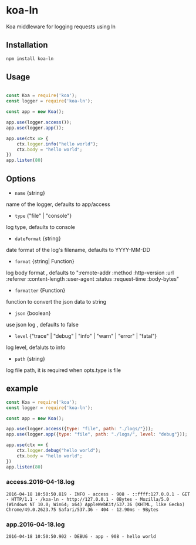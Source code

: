 # koa-ln

Koa middleware for logging requests using ln

## Installation

```bash
npm install koa-ln 
```

## Usage

```javascript

const Koa = require('koa');
const logger = require('koa-ln');

const app = new Koa();

app.use(logger.access());
app.use(logger.app());

app.use(ctx => {
    ctx.logger.info("hello world");
    ctx.body = "hello world";
})
app.listen(80)
```

## Options

- `name` {string}

 name of the logger, defaults to app/access

- `type` {"file" | "console"}

 log type, defaults to console

- `dateFormat` {string}

 date format of the log's filename, defaults to YYYY-MM-DD

- `format` {string| Function} 

 log body format , defaults to ":remote-addr :method :http-version :url :referrer :content-length :user-agent :status :request-time :body-bytes"

- `formatter` {Function}

 function to convert the json data to string

- `json` {boolean}

 use json log , defaults to false

- `level` {"trace" | "debug" | "info" | "warn" | "error" | "fatal"}

 log level, defaluts to info

- `path` {string}

 log file path, it is required when opts.type is file

## example

```javascript
const Koa = require('koa');
const logger = require('koa-ln');

const app = new Koa();

app.use(logger.access({type: "file", path: "./logs/"}));
app.use(logger.app({type: "file", path: "./logs/", level: "debug"}));

app.use(ctx => {
    ctx.logger.debug("hello world");
    ctx.body = "hello world";
})
app.listen(80)
```

### access.2016-04-18.log

    2016-04-18 10:50:50.819 - INFO - access - 908 - ::ffff:127.0.0.1 - GET - HTTP/1.1 - /koa-ln - http://127.0.0.1 - 0Bytes - Mozilla/5.0 (Windows NT 10.0; Win64; x64) AppleWebKit/537.36 (KHTML, like Gecko) Chrome/49.0.2623.75 Safari/537.36 - 404 - 12.90ms - 9Bytes

### app.2016-04-18.log

    2016-04-18 10:50:50.902 - DEBUG - app - 908 - hello world